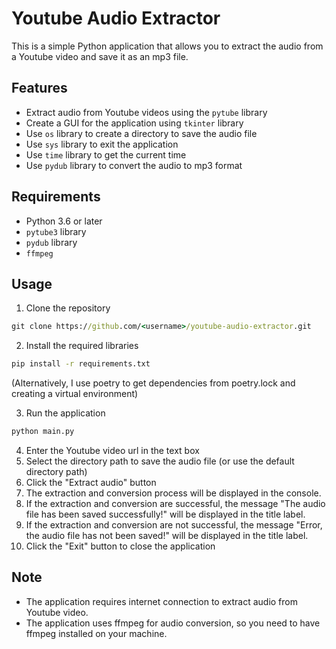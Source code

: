 # Youtube Audio Extractor

This is a simple Python application that allows you to extract the audio from a Youtube video and save it as an mp3 file.

## Features

- Extract audio from Youtube videos using the `pytube` library
- Create a GUI for the application using `tkinter` library
- Use `os` library to create a directory to save the audio file
- Use `sys` library to exit the application
- Use `time` library to get the current time
- Use `pydub` library to convert the audio to mp3 format

## Requirements

- Python 3.6 or later
- `pytube3` library
- `pydub` library
- `ffmpeg`

## Usage

1. Clone the repository

```cmd
git clone https://github.com/<username>/youtube-audio-extractor.git
```

2. Install the required libraries
```cmd
pip install -r requirements.txt
```
(Alternatively, I use poetry to get dependencies from poetry.lock and creating a virtual environment)

3. Run the application
```cmd
python main.py
```


4. Enter the Youtube video url in the text box
5. Select the directory path to save the audio file (or use the default directory path)
6. Click the "Extract audio" button
7. The extraction and conversion process will be displayed in the console.
8. If the extraction and conversion are successful, the message "The audio file has been saved successfully!" will be displayed in the title label.
9. If the extraction and conversion are not successful, the message "Error, the audio file has not been saved!" will be displayed in the title label.
10. Click the "Exit" button to close the application

## Note

- The application requires internet connection to extract audio from Youtube video.
- The application uses ffmpeg for audio conversion, so you need to have ffmpeg installed on your machine.




